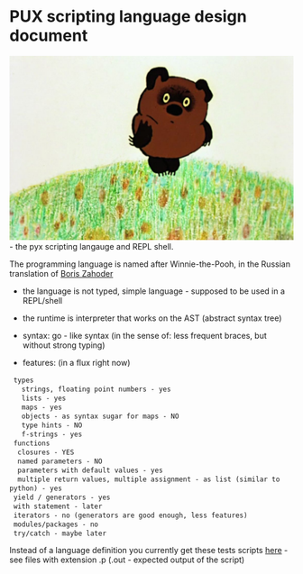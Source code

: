 # PUX scripting language design document

![pux](pux.jpg) - the pyx scripting langauge and REPL shell.

The programming language is named after Winnie-the-Pooh, in the Russian translation of [Boris Zahoder](https://en.wikipedia.org/wiki/Boris_Zakhoder)

- the language is not typed, simple language - supposed to be used in a REPL/shell

- the runtime is interpreter that works on the AST (abstract syntax tree)

- syntax: go - like syntax (in the sense of: less frequent braces, but without strong typing)

- features: (in a flux right now)

```
 types
   strings, floating point numbers - yes
   lists - yes
   maps - yes
   objects - as syntax sugar for maps - NO
   type hints - NO
   f-strings - yes
 functions
  closures - YES
  named parameters - NO
  parameters with default values - yes
  multiple return values, multiple assignment - as list (similar to python) - yes
 yield / generators - yes
 with statement - later
 iterators - no (generators are good enough, less features)
 modules/packages - no
 try/catch - maybe later
```

Instead of a language definition you currently get these tests scripts [here](https://github.com/MoserMichael/jscriptparse/tree/main/tests) - see files with extension .p (.out - expected output of the script)
